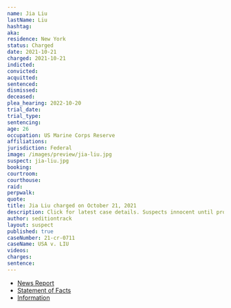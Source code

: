 ```yaml
---
name: Jia Liu
lastName: Liu
hashtag:
aka:
residence: New York
status: Charged
date: 2021-10-21
charged: 2021-10-21
indicted:
convicted:
acquitted:
sentenced:
dismissed:
deceased:
plea_hearing: 2022-10-20
trial_date:
trial_type:
sentencing:
age: 26
occupation: US Marine Corps Reserve
affiliations:
jurisdiction: Federal
image: /images/preview/jia-liu.jpg
suspect: jia-liu.jpg
booking:
courtroom:
courthouse:
raid:
perpwalk:
quote:
title: Jia Liu charged on October 21, 2021
description: Click for latest case details. Suspects innocent until proven guilty.
author: seditiontrack
layout: suspect
published: true
caseNumber: 21-cr-0711
caseName: USA v. LIU
videos:
charges:
sentence:
---
```

- [News Report](https://www.amny.com/news/queens-man-cuffed-for-role-in-attack-on-capitol-building-on-jan-6/)
- [Statement of Facts](https://www.justice.gov/usao-dc/case-multi-defendant/file/1458881/download)
- [Information](https://www.justice.gov/usao-dc/case-multi-defendant/file/1458871/download)
